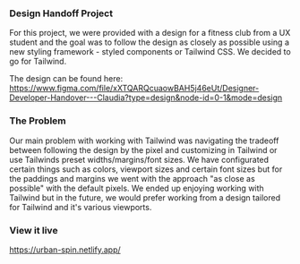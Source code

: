 ### Design Handoff Project

For this project, we were provided with a design for a fitness club from a UX student and the goal was to follow the design as closely as possible using a new styling framework - styled components or Tailwind CSS. We decided to go for Tailwind.

The design can be found here:
https://www.figma.com/file/xXTQARQcuaowBAH5j46eUt/Designer-Developer-Handover---Claudia?type=design&node-id=0-1&mode=design

### The Problem

Our main problem with working with Tailwind was navigating the tradeoff between following the design by the pixel and customizing in Tailwind or use Tailwinds preset widths/margins/font sizes. We have configurated certain things such as colors, viewport sizes and certain font sizes but for the paddings and margins we went with the approach "as close as possible" with the default pixels. We ended up enjoying working with Tailwind but in the future, we would prefer working from a design tailored for Tailwind and it's various viewports.

### View it live

https://urban-spin.netlify.app/
